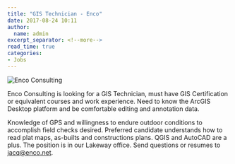 ```yaml
---
title: "GIS Technician - Enco"
date: 2017-08-24 10:11
author:
  name: admin
excerpt_separator: <!--more-->
read_time: true
categories:
- Jobs
---
```


![Enco Consulting](assets/img/blog/enco.png)

Enco Consulting is looking for a GIS Technician, must have GIS Certification or equivalent courses and work experience. Need to know the ArcGIS Desktop platform and be comfortable editing and annotation data.
<!--more-->

Knowledge of GPS and willingness to endure outdoor conditions to accomplish field checks desired. Preferred candidate understands how to read plat maps, as-builts and constructions plans. QGIS and AutoCAD are a plus. The position is in our Lakeway office. Send questions or resumes to [jacq@enco.net](mailto:jacq@enco.net).
